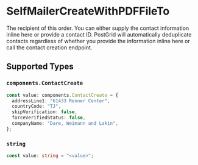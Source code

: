 # SelfMailerCreateWithPDFFileTo

The recipient of this order. You can either supply the contact information inline here or provide a contact ID. PostGrid will automatically deduplicate contacts regardless of whether you provide the information inline here or call the contact creation endpoint.


## Supported Types

### `components.ContactCreate`

```typescript
const value: components.ContactCreate = {
  addressLine1: "61433 Renner Center",
  countryCode: "TJ",
  skipVerification: false,
  forceVerifiedStatus: false,
  companyName: "Dare, Weimann and Lakin",
};
```

### `string`

```typescript
const value: string = "<value>";
```

